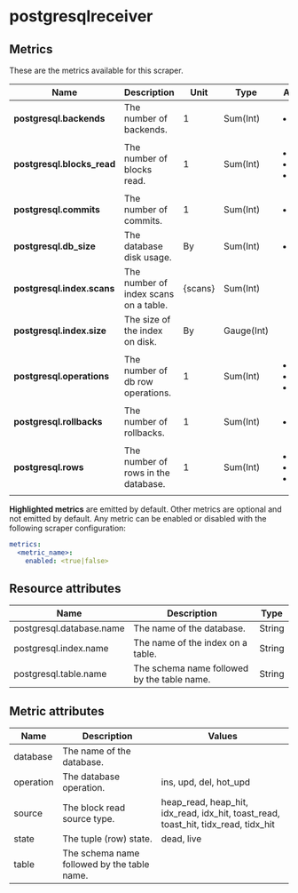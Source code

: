 [comment]: <> (Code generated by mdatagen. DO NOT EDIT.)

# postgresqlreceiver

## Metrics

These are the metrics available for this scraper.

| Name | Description | Unit | Type | Attributes |
| ---- | ----------- | ---- | ---- | ---------- |
| **postgresql.backends** | The number of backends. | 1 | Sum(Int) | <ul> <li>database</li> </ul> |
| **postgresql.blocks_read** | The number of blocks read. | 1 | Sum(Int) | <ul> <li>database</li> <li>table</li> <li>source</li> </ul> |
| **postgresql.commits** | The number of commits. | 1 | Sum(Int) | <ul> <li>database</li> </ul> |
| **postgresql.db_size** | The database disk usage. | By | Sum(Int) | <ul> <li>database</li> </ul> |
| **postgresql.index.scans** | The number of index scans on a table. | {scans} | Sum(Int) | <ul> </ul> |
| **postgresql.index.size** | The size of the index on disk. | By | Gauge(Int) | <ul> </ul> |
| **postgresql.operations** | The number of db row operations. | 1 | Sum(Int) | <ul> <li>database</li> <li>table</li> <li>operation</li> </ul> |
| **postgresql.rollbacks** | The number of rollbacks. | 1 | Sum(Int) | <ul> <li>database</li> </ul> |
| **postgresql.rows** | The number of rows in the database. | 1 | Sum(Int) | <ul> <li>database</li> <li>table</li> <li>state</li> </ul> |

**Highlighted metrics** are emitted by default. Other metrics are optional and not emitted by default.
Any metric can be enabled or disabled with the following scraper configuration:

```yaml
metrics:
  <metric_name>:
    enabled: <true|false>
```

## Resource attributes

| Name | Description | Type |
| ---- | ----------- | ---- |
| postgresql.database.name | The name of the database. | String |
| postgresql.index.name | The name of the index on a table. | String |
| postgresql.table.name | The schema name followed by the table name. | String |

## Metric attributes

| Name | Description | Values |
| ---- | ----------- | ------ |
| database | The name of the database. |  |
| operation | The database operation. | ins, upd, del, hot_upd |
| source | The block read source type. | heap_read, heap_hit, idx_read, idx_hit, toast_read, toast_hit, tidx_read, tidx_hit |
| state | The tuple (row) state. | dead, live |
| table | The schema name followed by the table name. |  |
